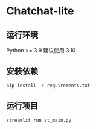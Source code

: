 # Chatchat-lite

## 运行环境
Python >= 3.9
建议使用 3.10

## 安装依赖
```bash
pip install -r requirements.txt
```

## 运行项目
```bash
streamlit run st_main.py
```
